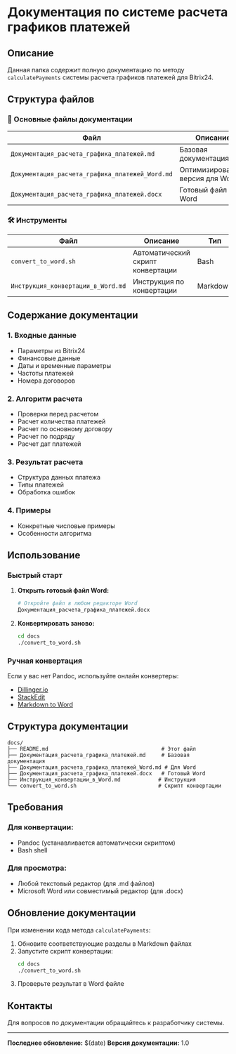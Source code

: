# Документация по системе расчета графиков платежей

## Описание

Данная папка содержит полную документацию по методу `calculatePayments` системы расчета графиков платежей для Bitrix24.

## Структура файлов

### 📄 Основные файлы документации

| Файл | Описание | Формат |
|------|----------|--------|
| `Документация_расчета_графика_платежей.md` | Базовая документация | Markdown |
| `Документация_расчета_графика_платежей_Word.md` | Оптимизированная версия для Word | Markdown |
| `Документация_расчета_графика_платежей.docx` | Готовый файл Word | Word |

### 🛠️ Инструменты

| Файл | Описание | Тип |
|------|----------|-----|
| `convert_to_word.sh` | Автоматический скрипт конвертации | Bash |
| `Инструкция_конвертации_в_Word.md` | Инструкция по конвертации | Markdown |

## Содержание документации

### 1. Входные данные
- Параметры из Bitrix24
- Финансовые данные
- Даты и временные параметры
- Частоты платежей
- Номера договоров

### 2. Алгоритм расчета
- Проверки перед расчетом
- Расчет количества платежей
- Расчет по основному договору
- Расчет по подряду
- Расчет дат платежей

### 3. Результат расчета
- Структура данных платежа
- Типы платежей
- Обработка ошибок

### 4. Примеры
- Конкретные числовые примеры
- Особенности алгоритма

## Использование

### Быстрый старт

1. **Открыть готовый файл Word:**
   ```bash
   # Откройте файл в любом редакторе Word
   Документация_расчета_графика_платежей.docx
   ```

2. **Конвертировать заново:**
   ```bash
   cd docs
   ./convert_to_word.sh
   ```

### Ручная конвертация

Если у вас нет Pandoc, используйте онлайн конвертеры:
- [Dillinger.io](https://dillinger.io/)
- [StackEdit](https://stackedit.io/)
- [Markdown to Word](https://word.aippt.com/markdown-to-word)

## Структура документации

```
docs/
├── README.md                                    # Этот файл
├── Документация_расчета_графика_платежей.md     # Базовая документация
├── Документация_расчета_графика_платежей_Word.md # Для Word
├── Документация_расчета_графика_платежей.docx   # Готовый Word
├── Инструкция_конвертации_в_Word.md            # Инструкция
└── convert_to_word.sh                          # Скрипт конвертации
```

## Требования

### Для конвертации:
- Pandoc (устанавливается автоматически скриптом)
- Bash shell

### Для просмотра:
- Любой текстовый редактор (для .md файлов)
- Microsoft Word или совместимый редактор (для .docx)

## Обновление документации

При изменении кода метода `calculatePayments`:

1. Обновите соответствующие разделы в Markdown файлах
2. Запустите скрипт конвертации:
   ```bash
   cd docs
   ./convert_to_word.sh
   ```
3. Проверьте результат в Word файле

## Контакты

Для вопросов по документации обращайтесь к разработчику системы.

---

**Последнее обновление:** $(date)
**Версия документации:** 1.0 